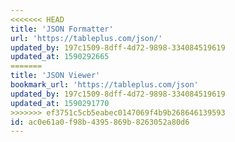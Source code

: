 ```yaml
---
<<<<<<< HEAD
title: 'JSON Formatter'
url: 'https://tableplus.com/json/'
updated_by: 197c1509-8dff-4d72-9898-334084519619
updated_at: 1590292665
=======
title: 'JSON Viewer'
bookmark_url: 'https://tableplus.com/json'
updated_by: 197c1509-8dff-4d72-9898-334084519619
updated_at: 1590291770
>>>>>>> ef3751c5cb5eabec0147069f4b9b268646139593
id: ac0e61a0-f98b-4395-869b-8263052a80d6
---
```

